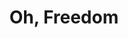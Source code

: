 ---
layout: default
title: Oh, Freedom
event: March on Washington
category: March on Washington
artist: Odetta
genre:
writer:
label:
producer:
award1:
award2:
award3:
released: 1962
video: https://www.youtube.com/embed/veiJLhXdwn8
description: Lorem ipsum dolor sit amet, consectetur adipiscing elit, sed do eiusmod tempor incididunt ut labore et dolore magna aliqua. Semper quis lectus nulla at volutpat diam ut venenatis tellusLorem ipsum dolor sit amet, consectetur adipiscing elit, sed do eiusmod tempor incididunt ut labore et dolore magna aliqua. Semper quis lectus nulla at volutpat diam ut venenatis tellus

---